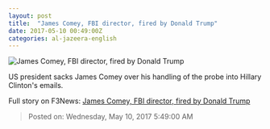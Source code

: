 ```yaml
---
layout: post
title:  "James Comey, FBI director, fired by Donald Trump"
date: 2017-05-10 00:49:00Z
categories: al-jazeera-english
---
```


![James Comey, FBI director, fired by Donald Trump](http://www.aljazeera.com/mritems/Images/2017/5/10/58965a5d2fd74b9598d5bb577c93b726_18.jpg)

US president sacks James Comey over his handling of the probe into Hillary Clinton's emails.


Full story on F3News: [James Comey, FBI director, fired by Donald Trump](http://www.f3nws.com/n/BcmJmB)

> Posted on: Wednesday, May 10, 2017 5:49:00 AM
